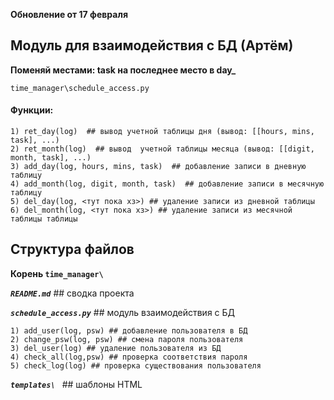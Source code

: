 **Обновление от 17 февраля**

## Модуль для взаимодействия с БД (Артём)

**Поменяй местами: task на последнее место в day_<log>**

`time_manager\schedule_access.py`

#### **Функции:**

    1) ret_day(log)  ## вывод учетной таблицы дня (вывод: [[hours, mins, task], ...)
    2) ret_month(log)  ## вывод  учетной таблицы месяца (вывод: [[digit, month, task], ...)
    3) add_day(log, hours, mins, task)  ## добавление записи в дневную таблицу
    4) add_month(log, digit, month, task)  ## добавление записи в месячную таблицу
    5) del_day(log, <тут пока хз>) ## удаление записи из дневной таблицы
    6) del_month(log, <тут пока хз>) ## удаление записи из месячной таблицы таблицы
   
## Структура файлов
**Корень `time_manager\ `**

***`README.md`*** 
    ## сводка проекта

***`schedule_access.py`*** 
    ## модуль взаимодействия с БД
    
    1) add_user(log, psw) ## добавление пользователя в БД 
    2) change_psw(log, psw) ## смена пароля пользователя 
    3) del_user(log) ## удаление пользователя из БД
    4) check_all(log,psw) ## проверка соответствия пароля
    5) check_log(log) ## проверка существования пользователя
    
***`templates\ `*** 
    ## шаблоны HTML

